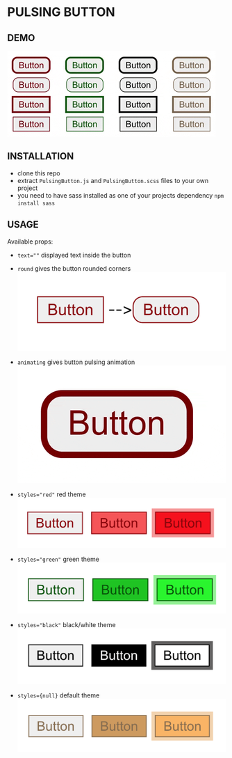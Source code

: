 # PULSING BUTTON

## DEMO 

![demo](https://github.com/DawidSzpener/PulsingButton/blob/main/src/assets/images/demo.gif)

## INSTALLATION 

- clone this repo
- extract ```PulsingButton.js``` and ```PulsingButton.scss``` files to your own project
- you need to have sass installed as one of your projects dependency ```npm install sass```

## USAGE

Available props: 

- ```text=""``` displayed text inside the button

- ```round``` gives the button rounded corners
![demo](https://github.com/DawidSzpener/PulsingButton/blob/main/src/assets/images/round.png)

- ```animating``` gives button pulsing animation
![demo](https://github.com/DawidSzpener/PulsingButton/blob/main/src/assets/images/pulsing.gif)

- ```styles="red"``` red theme
![demo](https://github.com/DawidSzpener/PulsingButton/blob/main/src/assets/images/red.png)

- ```styles="green"``` green theme
![demo](https://github.com/DawidSzpener/PulsingButton/blob/main/src/assets/images/green.png)

- ```styles="black"``` black/white theme
![demo](https://github.com/DawidSzpener/PulsingButton/blob/main/src/assets/images/black.png)

- ```styles={null}``` default theme
![demo](https://github.com/DawidSzpener/PulsingButton/blob/main/src/assets/images/default.png)
